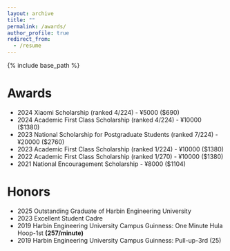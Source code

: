 ```yaml
---
layout: archive
title: ""
permalink: /awards/
author_profile: true
redirect_from:
  - /resume
---
```


{% include base_path %}

Awards
======
* 2024 Xiaomi Scholarship (ranked 4/224) - ¥5000 ($690)
* 2024 Academic First Class Scholarship (ranked 4/224) - ¥10000 ($1380)
* 2023 National Scholarship for Postgraduate Students (ranked 7/224) - ¥20000 ($2760)
* 2023 Academic First Class Scholarship (ranked 1/224) - ¥10000 ($1380)
* 2022 Academic First Class Scholarship (ranked 1/270) - ¥10000 ($1380)
* 2021 National Encouragement Scholarship - ¥8000 ($1104)

Honors
======
* 2025 Outstanding Graduate of Harbin Engineering University
* 2023 Excellent Student Cadre
* 2019 Harbin Engineering University Campus Guinness: One Minute Hula Hoop-1st <b>(257/minute)</b>
* 2019 Harbin Engineering University Campus Guinness: Pull-up-3rd (25)

